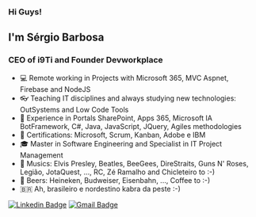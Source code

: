 ### Hi Guys!

## I'm Sérgio Barbosa

### CEO of i9Ti and Founder Devworkplace

- 💻 Remote working in Projects with Microsoft 365, MVC Aspnet, Firebase and NodeJS
- 👓 Teaching IT disciplines and always studying new technologies: OutSystems and Low Code Tools  
- 🧰 Experience in Portals SharePoint, Apps 365, Microsoft IA BotFramework, C#, Java, JavaScript, JQuery, Agiles methodologies 
- 📑 Certifications: Microsoft, Scrum, Kanban, Adobe e IBM
- 🎓 Master in Software Engineering and Specialist in IT Project Management
- 🎼 Musics: Elvis Presley, Beatles, BeeGees, DireStraits, Guns N' Roses, Legião, JotaQuest, ..., RC, Zé Ramalho and Chicleteiro to :-) 
- 🍺 Beers: Heineken, Budweiser, Eisenbahn, ..., Coffee to :-)
- 🇧🇷  Ah, brasileiro e nordestino kabra da peste :-)

[![Linkedin Badge](https://img.shields.io/badge/LinkedIn-saabarbosa-blue)](https://www.linkedin.com/in/saabarbosa/) 
[![Gmail Badge](https://img.shields.io/badge/Gmail-saabarbosa-red)](mailto://saabarbosa@gmail.com) 

